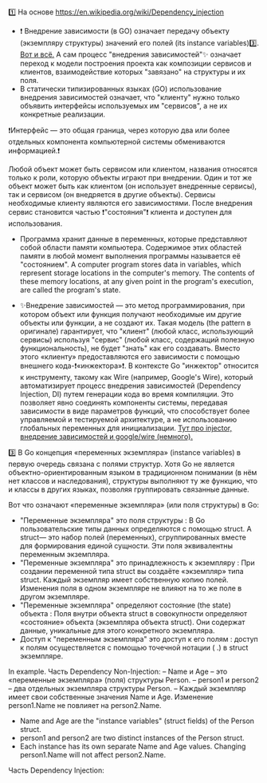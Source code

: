 
1️⃣ На основе https://en.wikipedia.org/wiki/Dependency_injection

- ❗ Внедрение зависимости (в GO) означает передачу объекту (экземпляру структуры) значений его полей (its  instance variables)3️⃣. [Вот и всё.](https://www.jamesshore.com/v2/blog/2006/dependency-injection-demystified)
А сам процесс "внедрения зависимостей"✨ означает переход к модели построения проекта как композиции сервисов и клиентов, взаимодействие которых "завязано" на структуры и их поля.
- В статически типизированных языках (GO) использование внедрения зависимостей означает, что "клиенту" нужно только объявить интерфейсы используемых им "сервисов", а не их конкретные реализации.

❗Интерфейс — это общая граница, через которую два или более отдельных компонента компьютерной системы обмениваются информацией.❗

Любой объект может быть сервисом или клиентом, названия относятся только к роли, которую объекты играют при внедрении. Один и тот же объект может быть как клиентом (он использует внедренные сервисы), так и сервисом (он внедряется в другие объекты).
Сервисы необходимые клиенту являются его зависимостями.
После внедрения сервис становится частью ❗"состояния"❗ клиента и доступен для использования.

- Программа хранит данные в переменных, которые представляют собой области памяти компьютера. Содержимое этих областей памяти в любой момент выполнения программы называется её "состоянием".
A computer program stores data in variables, which represent storage locations in the computer's memory. The contents of these memory locations, at any given point in the program's execution, are called the program's state.

- ✨Внедрение зависимостей — это метод программирования, при котором объект или функция получают необходимые им другие объекты или функции, а не создают их. Такая модель (the pattern в оригинале) гарантирует, что "клиент" (любой класс, использующий сервисы) используя "сервис" (любой класс, содержащий полезную функциональность), не будет "знать" как его создавать. Вместо этого «клиенту» предоставляются его зависимости с помощью внешнего кода-❗«инжектора»❗.
В контексте Go "инжектор" относится к инструменту, такому как Wire (например, Google's Wire), который автоматизирует процесс внедрения зависимостей (Dependency Injection, DI) путем генерации кода во время компиляции. Это позволяет явно соединять компоненты системы, передавая зависимости в виде параметров функций, что способствует более управляемой и тестируемой архитектуре, а не использованию глобальных переменных для инициализации. 
[Тут про injector, внедрение зависимостей и google/wire (немного).](https://golangforall.com/ru/post/dependency-injection.html)

3️⃣ В Go концепция «переменных экземпляра» (instance variables) в первую очередь связана с полями структур. Хотя Go не является объектно-ориентированным языком в традиционном понимании (в нём нет классов и наследования), структуры выполняют ту же функцию, что и классы в других языках, позволяя группировать связанные данные.

Вот что означают «переменные экземпляра» (или поля структуры) в Go:

- "Переменные экземпляра" это поля структуры : В Go пользовательские типы данных определяются с помощью struct. A struct— это набор полей (переменных), сгруппированных вместе для формирования единой сущности. Эти поля эквивалентны переменным экземпляра.
- "Переменные экземпляра" это принадлежность к экземпляру : При создании переменной типа struct вы создаёте «экземпляр» типа struct. Каждый экземпляр имеет собственную копию полей. Изменения поля в одном экземпляре не влияют на то же поле в другом экземпляре.
- "Переменные экземпляра" определяют состояние (the state) объекта : Поля внутри объекта struct в совокупности определяют «состояние» объекта (экземпляра объекта struct). Они содержат данные, уникальные для этого конкретного экземпляра.
- Доступ к "переменным экземпляра" это доступ к его полям : доступ к полям осуществляется с помощью точечной нотации ( .) в struct экземпляре.

In example.
Часть Dependency Non-Injection:
– Name и Age – это «переменные экземпляра» (поля) структуры Person.
– person1 и person2 – два отдельных экземпляра структуры Person.
– Каждый экземпляр имеет свои собственные значения Name и Age. Изменение person1.Name не повлияет на person2.Name.
- Name and Age are the "instance variables" (struct fields) of the Person struct.
- person1 and person2 are two distinct instances of the Person struct.
- Each instance has its own separate Name and Age values. Changing person1.Name will not affect person2.Name.

Часть Dependency Injection: